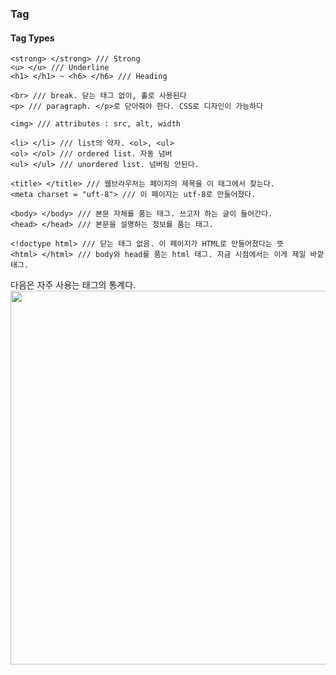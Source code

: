 ### Tag
#### Tag Types

    <strong> </strong> /// Strong
    <u> </u> /// Underline
    <h1> </h1> ~ <h6> </h6> /// Heading

    <br> /// break. 닫는 태그 없이, 홀로 사용된다
    <p> /// paragraph. </p>로 닫아줘야 한다. CSS로 디자인이 가능하다

    <img> /// attributes : src, alt, width

    <li> </li> /// list의 약자. <ol>, <ul>
    <ol> </ol> /// ordered list. 자동 넘버
    <ul> </ul> /// unordered list. 넘버링 안된다.

    <title> </title> /// 웹브라우저는 페이지의 제목을 이 태그에서 찾는다.
    <meta charset = "uft-8"> /// 이 페이지는 utf-8로 만들어졌다.

    <body> </body> /// 본문 자체를 품는 태그. 쓰고자 하는 글이 들어간다.
    <head> </head> /// 본문을 설명하는 정보를 품는 태그.

    <!doctype html> /// 닫는 태그 없음. 이 페이지가 HTML로 만들어졌다는 뜻
    <html> </html> /// body와 head를 품는 html 태그. 지금 시점에서는 이게 제일 바깥 태그.


다음은 자주 사용는 태그의 통계다.<br>
<img width="598" src="https://user-images.githubusercontent.com/68281918/190537367-743c333e-568c-4104-a00f-92d0cd4aff95.png">


 <img>